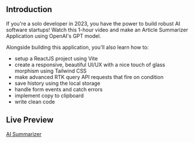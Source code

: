 ## Introduction

If you're a solo developer in 2023, you have the power to build robust AI software startups! Watch this 1-hour video and make an Article Summarizer Application using OpenAI's GPT model.

Alongside building this application, you'll also learn how to:

- setup a ReactJS project using Vite
- create a responsive, beautiful UI/UX with a nice touch of glass morphism using Tailwind CSS
- make advanced RTK query API requests that fire on condition
- save history using the local storage
- handle form events and catch errors
- implement copy to clipboard
- write clean code

## Live Preview
[AI Summarizer](https://magical-sprinkles-6d245d.netlify.app/)
